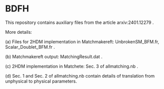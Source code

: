 # BDFH
This repository contains auxiliary files from the article arxiv:2401.12279 .

More details:

(a) Files for 2HDM implementation in Matchmakereft: UnbrokenSM_BFM.fr, Scalar_Doublet_BFM.fr .

(b) Matchmakereft output: MatchingResult.dat .

(c) 2HDM implementation in Matchete: Sec. 3 of allmatching.nb .

(d) Sec. 1 and Sec. 2 of allmatching.nb contain details of translation from unphysical to physical parameters.
